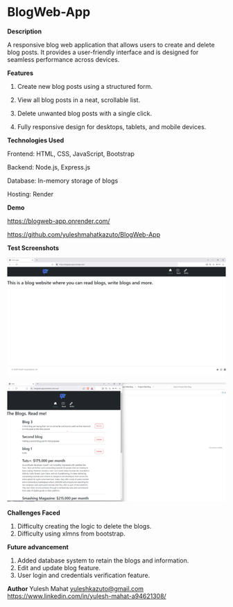 # BlogWeb-App
**Description**

A responsive blog web application that allows users to create and delete blog posts. It provides a user-friendly interface and is designed for seamless performance across devices.

**Features**

1. Create new blog posts using a structured form.

2. View all blog posts in a neat, scrollable list.  

3. Delete unwanted blog posts with a single click.
   
4. Fully responsive design for desktops, tablets, and mobile devices.

**Technologies Used**

Frontend: HTML, CSS, JavaScript, Bootstrap  

Backend: Node.js, Express.js

Database: In-memory storage of blogs

Hosting: Render 

**Demo**

https://blogweb-app.onrender.com/

https://github.com/yuleshmahatkazuto/BlogWeb-App

**Test Screenshots**

![Home Page](screenshots/homepage.png)



![Responsive App](screenshots/responsive.png)


**Challenges Faced**
1. Difficulty creating the logic to delete the blogs.
2. Difficulty using xlmns from bootstrap.

**Future advancement**
1. Added database system to retain the blogs and information.
2. Edit and update blog feature.
3. User login and credentials verification feature.

**Author**
Yulesh Mahat
yuleshkazuto@gmail.com   
https://www.linkedin.com/in/yulesh-mahat-a94621308/


